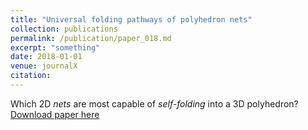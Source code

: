 ```yaml
---
title: "Universal folding pathways of polyhedron nets"
collection: publications
permalink: /publication/paper_018.md
excerpt: "something"
date: 2018-01-01
venue: journalX
citation:
---
```

Which 2D _nets_ are most capable of _self-folding_ into a 3D polyhedron?
[Download paper here](http://pfdamasceno.github.io/files/2018_Dodd.pdf)
